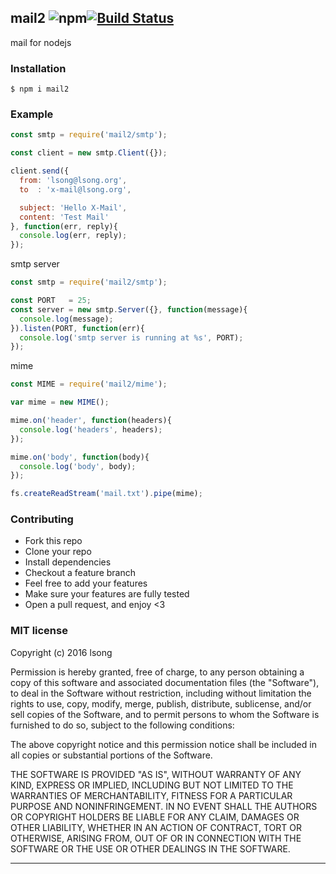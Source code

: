 ## mail2 ![npm](https://badge.fury.io/js/x-mail.png)[![Build Status](https://travis-ci.org/song940/node-mail.svg?branch=master)](https://travis-ci.org/song940/node-mail)

mail for nodejs

### Installation

````
$ npm i mail2
````

### Example

````javascript
const smtp = require('mail2/smtp');

const client = new smtp.Client({});

client.send({
  from: 'lsong@lsong.org',
  to  : 'x-mail@lsong.org',

  subject: 'Hello X-Mail',
  content: 'Test Mail'
}, function(err, reply){
  console.log(err, reply);
});
````
smtp server

```js
const smtp = require('mail2/smtp');

const PORT   = 25;
const server = new smtp.Server({}, function(message){
  console.log(message);
}).listen(PORT, function(err){
  console.log('smtp server is running at %s', PORT);
});
```

mime

```js
const MIME = require('mail2/mime');

var mime = new MIME();

mime.on('header', function(headers){
  console.log('headers', headers);
});

mime.on('body', function(body){
  console.log('body', body);
});

fs.createReadStream('mail.txt').pipe(mime);

```

### Contributing
- Fork this repo
- Clone your repo
- Install dependencies
- Checkout a feature branch
- Feel free to add your features
- Make sure your features are fully tested
- Open a pull request, and enjoy <3

### MIT license
Copyright (c) 2016 lsong

Permission is hereby granted, free of charge, to any person obtaining a copy
of this software and associated documentation files (the &quot;Software&quot;), to deal
in the Software without restriction, including without limitation the rights
to use, copy, modify, merge, publish, distribute, sublicense, and/or sell
copies of the Software, and to permit persons to whom the Software is
furnished to do so, subject to the following conditions:

The above copyright notice and this permission notice shall be included in
all copies or substantial portions of the Software.

THE SOFTWARE IS PROVIDED &quot;AS IS&quot;, WITHOUT WARRANTY OF ANY KIND, EXPRESS OR
IMPLIED, INCLUDING BUT NOT LIMITED TO THE WARRANTIES OF MERCHANTABILITY,
FITNESS FOR A PARTICULAR PURPOSE AND NONINFRINGEMENT. IN NO EVENT SHALL THE
AUTHORS OR COPYRIGHT HOLDERS BE LIABLE FOR ANY CLAIM, DAMAGES OR OTHER
LIABILITY, WHETHER IN AN ACTION OF CONTRACT, TORT OR OTHERWISE, ARISING FROM,
OUT OF OR IN CONNECTION WITH THE SOFTWARE OR THE USE OR OTHER DEALINGS IN
THE SOFTWARE.

---
